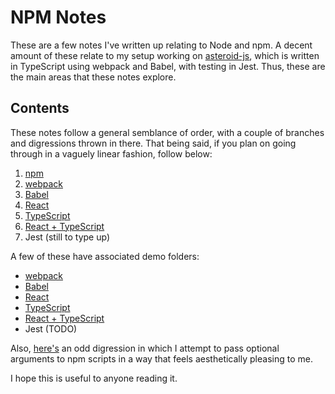 # NPM Notes

These are a few notes I've written up relating to Node and npm.
A decent amount of these relate to my setup working on [asteroid-js](https://github.com/asteroid-music/asteroid-js), which is written in TypeScript using webpack and Babel, with testing in Jest.
Thus, these are the main areas that these notes explore.

## Contents

These notes follow a general semblance of order, with a couple of branches and digressions thrown in there.
That being said, if you plan on going through in a vaguely linear fashion, follow below:

1. [npm](https://github.com/JR-Mitchell/npm-notes/blob/master/notes/npm.md)
2. [webpack](https://github.com/JR-Mitchell/npm-notes/blob/master/notes/webpack.md)
3. [Babel](https://github.com/JR-Mitchell/npm-notes/blob/master/notes/babel%20with%20webpack.md)
4. [React](https://github.com/JR-Mitchell/npm-notes/blob/master/notes/react%20with%20babel.md)
5. [TypeScript](https://github.com/JR-Mitchell/npm-notes/blob/master/notes/typescript%20with%20babel.md)
6. [React + TypeScript](https://github.com/JR-Mitchell/npm-notes/blob/master/notes/react%20and%20typescript.md)
7. Jest (still to type up)

A few of these have associated demo folders:

- [webpack](https://github.com/JR-Mitchell/npm-notes/tree/master/webpack-demo)
- [Babel](https://github.com/JR-Mitchell/npm-notes/tree/master/babel-webpack-demo)
- [React](https://github.com/JR-Mitchell/npm-notes/tree/master/babel-react-demo)
- [TypeScript](https://github.com/JR-Mitchell/npm-notes/tree/master/babel-ts-demo)
- [React + TypeScript](https://github.com/JR-Mitchell/npm-notes/tree/master/react-ts-demo)
- Jest (TODO)

Also, [here's](https://github.com/JR-Mitchell/npm-notes/tree/master/notes/npm%20arguments.md) an odd digression in which I attempt to pass optional arguments to npm scripts in a way that feels aesthetically pleasing to me.


I hope this is useful to anyone reading it.
